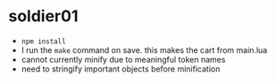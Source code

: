 # soldier01

* `npm install`
* I run the `make` command on save. this makes the cart from main.lua
* cannot currently minify due to meaningful token names
* need to stringify important objects before minification
